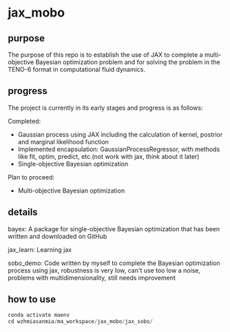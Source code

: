 # jax_mobo
## purpose
The purpose of this repo is to establish the use of JAX to complete a multi-objective Bayesian optimization problem and for solving the problem in the TENO-6 format in computational fluid dynamics.

## progress
The project is currently in its early stages and progress is as follows:

Completed:
- Gaussian process using JAX including the calculation of kernel, postrior and marginal likelihood function
- Implemented encapsulation: GaussianProcessRegressor, with methods like fit, optim, predict, etc.(not work with jax, think about it later)
- Single-objective Bayesian optimization

Plan to proceed:

- Multi-objective Bayesian optimization

## details
bayex: 
A package for single-objective Bayesian optimization that has been written and downloaded on GitHub

jax_learn:
Learning jax

sobo_demo:
Code written by myself to complete the Bayesian optimization process using jax, robustness is very low, can't use too low a noise, problems with multidimensionality, still needs improvement


## how to use
```python
conda activate maenv
cd wzhmiasanmia/ma_workspace/jax_mobo/jax_sobo/
```


